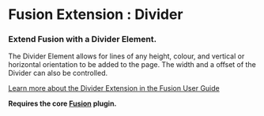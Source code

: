 # Fusion Extension : Divider

### Extend Fusion with a Divider Element.

The Divider Element allows for lines of any height, colour, and vertical or horizontal orientation to be added to the page. The width and a offset of the Divider can also be controlled.

[Learn more about the Divider Extension in the Fusion User Guide](https://agencydominion.zendesk.com/hc/en-us/articles/220434467-Divider)

**Requires the core [Fusion](https://wordpress.org/plugins/fusion/) plugin.**